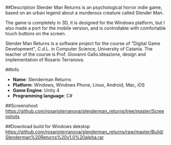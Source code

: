 ##Description
Slender Man Returns is an psychological horror indie game, based on an urban legend about a murderous creature called Slender Man.

The game is completely in 3D, it is designed for the Windows platform, but I also made a port for the mobile version, and is controllable with comfortable touch buttons on the screen.

Slender Man Returns is a software project for the course of "Digital Game Development", C.d.L. in Computer Science, University of Catania. The teacher of the course is Prof. Giovanni Gallo.Ideazione, design and implementation of Rosario Terranova.

##Info
- **Name**: Slenderman Returns
- **Platform**: Windows, Windows Phone, Linux, Android, Mac, iOS
- **Game Engine**: Unity 4
- **Programming language**: C#

##Screenshoot
https://github.com/rosarioterranova/slenderman_returns/tree/master/Screenshots

##Download build for Windows dekstop
https://github.com/rosarioterranova/slenderman_returns/raw/master/Build/Slenderman%20Returns%20v1.0%20alpha.rar

